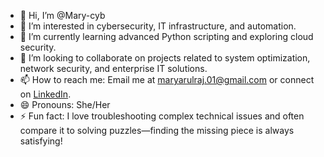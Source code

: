 - 👋 Hi, I’m @Mary-cyb  
- 👀 I’m interested in cybersecurity, IT infrastructure, and automation.  
- 🌱 I’m currently learning advanced Python scripting and exploring cloud security.  
- 💞️ I’m looking to collaborate on projects related to system optimization, network security, and enterprise IT solutions.  
- 📫 How to reach me: Email me at maryarulraj.01@gmail.com or connect on [LinkedIn](https://linkedin.com/in/mary-nirmala).  
- 😄 Pronouns: She/Her  
- ⚡ Fun fact: I love troubleshooting complex technical issues and often compare it to solving puzzles—finding the missing piece is always satisfying!  
